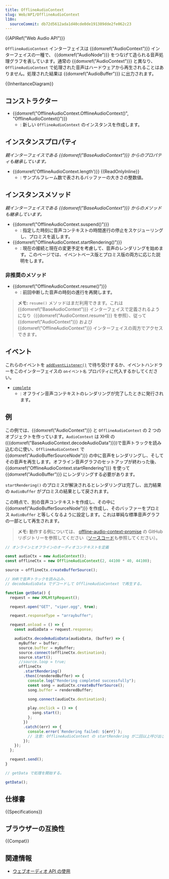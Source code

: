 ```yaml
---
title: OfflineAudioContext
slug: Web/API/OfflineAudioContext
l10n:
  sourceCommit: db72d5612ada1d40cde0de191389dde2fe062c23
---
```


{{APIRef("Web Audio API")}}

`OfflineAudioContext` インターフェイスは {{domxref("AudioContext")}} インターフェイスの一種で、 {{domxref("AudioNode")}} をつなげて造られる音声処理グラフを表しています。通常の {{domxref("AudioContext")}} と異なり、`OfflineAudioContext` で処理された音声はハードウェアから再生されることはありません。処理された結果は {{domxref("AudioBuffer")}} に出力されます。

{{InheritanceDiagram}}

## コンストラクター

- {{domxref("OfflineAudioContext.OfflineAudioContext()", "OfflineAudioContext()")}}
  - : 新しい `OfflineAudioContext` のインスタンスを作成します。

## インスタンスプロパティ

_親インターフェイスである {{domxref("BaseAudioContext")}} からのプロパティも継承しています。_

- {{domxref('OfflineAudioContext.length')}} {{ReadOnlyInline}}
  - : サンプルフレーム数で表されるバッファーの大きさの整数値。

## インスタンスメソッド

_親インターフェイスである {{domxref("BaseAudioContext")}} からのメソッドも継承しています。_

- {{domxref("OfflineAudioContext.suspend()")}}
  - : 指定した時刻に音声コンテキストの時間進行の停止をスケジューリングし、プロミスを返します。
- {{domxref("OfflineAudioContext.startRendering()")}}
  - : 現在の接続と現在の変更予定を考慮して、音声のレンダリングを始めます。このページでは、イベントベース版とプロミス版の両方に応じた説明をします。

### 非推奨のメソッド

- {{domxref("OfflineAudioContext.resume()")}}
  - : 前回中断した音声の時刻の進行を再開します。

> **メモ:** `resume()` メソッドはまだ利用できます。これは {{domxref("BaseAudioContext")}} インターフェイスで定義されるようになり（{{domxref("AudioContext.resume")}} を参照）、従って {{domxref("AudioContext")}} および {{domxref("OfflineAudioContext")}} インターフェイスの両方でアクセスできます。

## イベント

これらのイベントを [`addEventListener()`](/ja/docs/Web/API/EventTarget/addEventListener) で待ち受けするか、イベントハンドラーをこのインターフェイスの `onイベント名` プロパティに代入するかしてください。

- [`complete`](/ja/docs/Web/API/OfflineAudioContext/complete_event)
  - : オフライン音声コンテキストのレンダリングが完了したときに発行されます。

## 例

この例では、{{domxref("AudioContext")}} と `OfflineAudioContext` の 2 つのオブジェクトを作っています。`AudioContext` は XHR の ({{domxref("BaseAudioContext.decodeAudioData")}})で音声トラックを読み込むのに使い、`OfflineAudioContext` で{{domxref("AudioBufferSourceNode")}} の中に音声をレンダリングし、そしてその音声を再生します。オフライン音声グラフのセットアップが終わった後、{{domxref("OfflineAudioContext.startRendering")}} を使って {{domxref("AudioBuffer")}} にレンダリングする必要があります。

`startRendering()` のプロミスが解決されるとレンダリングは完了し、出力結果の `AudioBuffer` がプロミスの結果として戻されます。

この時点で、別の音声コンテキストを作成し、その中に {{domxref("AudioBufferSourceNode")}} を作成し、そのバッファーをプロミス `AudioBuffer` と等しくなるように設定します。これは単純な標準音声グラフの一部として再生されます。

> **メモ:** 動作する例については、 [offline-audio-context-promise](https://mdn.github.io/webaudio-examples/offline-audio-context-promise/) の GitHub リポジトリーを参照してください（[ソースコード](https://github.com/mdn/webaudio-examples/tree/master/offline-audio-context-promise)も参照してください）。

```js
// オンラインとオフラインのオーディオコンテキストを定義

const audioCtx = new AudioContext();
const offlineCtx = new OfflineAudioContext(2, 44100 * 40, 44100);

source = offlineCtx.createBufferSource();

// XHRで音声トラックを読み込み、
// decodeAudioData でデコードして OfflineAudioContext で再生する。

function getData() {
  request = new XMLHttpRequest();

  request.open("GET", "viper.ogg", true);

  request.responseType = "arraybuffer";

  request.onload = () => {
    const audioData = request.response;

    audioCtx.decodeAudioData(audioData, (buffer) => {
      myBuffer = buffer;
      source.buffer = myBuffer;
      source.connect(offlineCtx.destination);
      source.start();
      //source.loop = true;
      offlineCtx
        .startRendering()
        .then((renderedBuffer) => {
          console.log("Rendering completed successfully");
          const song = audioCtx.createBufferSource();
          song.buffer = renderedBuffer;

          song.connect(audioCtx.destination);

          play.onclick = () => {
            song.start();
          };
        })
        .catch((err) => {
          console.error(`Rendering failed: ${err}`);
          // 注意: OfflineAudioContext の startRendering が二回以上呼び出されるとプロミスは拒否されます。
        });
    });
  };

  request.send();
}

// getData で処理を開始する。

getData();
```

## 仕様書

{{Specifications}}

## ブラウザーの互換性

{{Compat}}

## 関連情報

- [ウェブオーディオ API の使用](/ja/docs/Web/API/Web_Audio_API/Using_Web_Audio_API)
